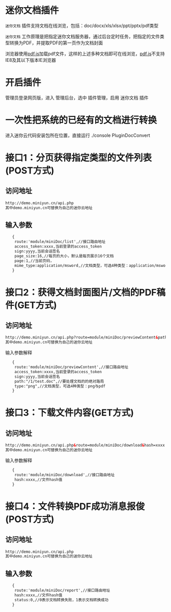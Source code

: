 # 迷你文档插件

`迷你文档` 插件支持文档在线浏览，包括：doc/docx/xls/xlsx/ppt/pptx/pdf类型

`迷你文档` 工作原理是把指定迷你文档服务器，通过后台定时任务，把指定的文件类型转换为PDF，并提取PDF的第一页作为文档封面

 浏览器使用[pdf.js]加载pdf文件，这样的上述多种文档即可在线浏览，[pdf.js]不支持IE8及其以下版本IE浏览器


# 开启插件

管理员登录网页版，进入 管理后台，选中 插件管理，启用 迷你文档 插件

# 一次性把系统的已经有的文档进行转换

进入迷你云代码安装包所在位置，直接运行
./console PluginDocConvert

# 接口1：分页获得指定类型的文件列表(POST方式)
## 访问地址

```html
http://demo.miniyun.cn/api.php
其中demo.miniyun.cn可替换为自己的迷你云地址

```


## 输入参数
```html
   {
    route:'module/miniDoc/list',//接口路由地址
    access_token:xxxx,当前登录的access_token
    sign:yyyy,当前会话签名
    page_size:16,//每页的大小，默认是每页展示16个文档
    page:1,//当前页码，
    mime_type:application/msword,//文档类型，可选4种类型：application/msword application/mspowerpoint application/msexcel application/pdf
   }
  ```
# 接口2：获得文档封面图片/文档的PDF稿件(GET方式)

## 访问地址

```html
http://demo.miniyun.cn/api.php?route=module/miniDoc/previewContent&path=/1/test.doc&type=png&access_token=xxxx&sign=xxxx
其中demo.miniyun.cn可替换为自己的迷你云地址

```
 输入参数解释
```html
   {
    route:'module/miniDoc/previewContent',//接口路由地址
    access_token:xxxx,当前登录的access_token
    sign:yyyy,当前会话签名
    path:"/1/test.doc",//要处理文档的的绝对路局
    type:"png",//文档类型，可选4种类型：png与pdf
   }
  ```
# 接口3：下载文件内容(GET方式)
## 访问地址

```html
http://demo.miniyun.cn/api.php&route=module/miniDoc/download&hash=xxxx
其中demo.miniyun.cn可替换为自己的迷你云地址

```
输入参数解释
```html
   {
    route:'module/miniDoc/download',//接口路由地址
    hash:xxxx,//文件hash值
   }
  ```


# 接口4：文件转换PDF成功消息报俊(POST方式)
## 访问地址

```html
http://demo.miniyun.cn/api.php
其中demo.miniyun.cn可替换为自己的迷你云地址

```

## 输入参数
```html
   {
    route:'module/miniDoc/report',//接口路由地址
    hash:xxxx,//文件hash值
    status:0,//0表示文档转换失败，1表示文档转换成功
   }
  ```


[pdf.js]:https://github.com/mozilla/pdf.js